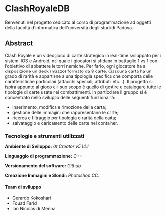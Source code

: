 # ClashRoyaleDB
Benvenuti nel progetto dedicato al corso di programmazione ad oggetti della facoltà d'informatica dell'università degli studi di Padova.
## Abstract
Clash Royale è un videogioco di carte strategico in real-time sviluppato per i sistemi IOS e Android, nel quale i giocatori si sfidano in battaglie 1 vs 1 con l’obiettivo di abbattere le torri nemiche. Per farlo, ogni giocatore ha a disposizione un deck (mazzo) formato da 8 carte. Ciascuna carta ha un grado di rarità e appartiene a una tipologia specifica che comporta delle caratteristiche particolari (attacchi speciali, attributi, etc…). Il progetto si ispira appunto al gioco e il suo scopo è quello di gestire e catalogare tutte le tipologie di carte usate nei combattimenti. In particolare il gruppo si è concentrato nello sviluppo delle seguenti funzionalità: 
- inserimento, modifica e rimozione della carta;
- gestione delle immagini che rappresentano le carte;
- ricerca e filtraggio per tipologia o rarità della carta; 
- salvataggio e caricamento delle carte nel container.
### Tecnologie e strumenti utilizzati 
**Ambiente di Sviluppo:** *Qt Creator v5.14.1*

**Linguaggio di programmazione:** *C++*

**Versionamento del software:** *Github*

**Creazione Immagini e Sfondi:** *Photoshop CC*.
#### Team di sviluppo
- Gerardo Kokoshari
- Fouad Farid
- Ian Nicolas di Menna


